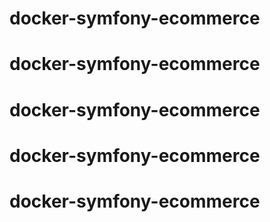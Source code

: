 # docker-symfony-ecommerce
# docker-symfony-ecommerce
# docker-symfony-ecommerce
# docker-symfony-ecommerce
# docker-symfony-ecommerce
